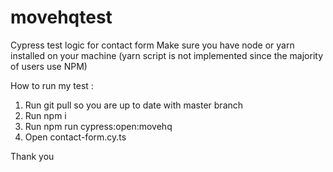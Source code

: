 # movehqtest

Cypress test logic for contact form
Make sure you have node or yarn installed on your machine (yarn script is not implemented since the majority of users use NPM)

How to run my test :

1. Run git pull so you are up to date with master branch
2. Run npm i
3. Run npm run cypress:open:movehq
4. Open contact-form.cy.ts

Thank you
